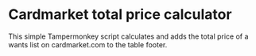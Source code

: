 # Cardmarket total price calculator

This simple Tampermonkey script calculates and adds the total price of a wants list on cardmarket.com to the table footer.

